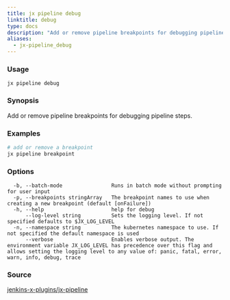 ```yaml
---
title: jx pipeline debug
linktitle: debug
type: docs
description: "Add or remove pipeline breakpoints for debugging pipeline steps ***Aliases**: bp,breakpoint*"
aliases:
  - jx-pipeline_debug
---
```


### Usage

```
jx pipeline debug
```

### Synopsis

Add or remove pipeline breakpoints for debugging pipeline steps.

### Examples

  ```bash
  # add or remove a breakpoint
  jx pipeline breakpoint

  ```

### Options

```
  -b, --batch-mode                Runs in batch mode without prompting for user input
  -p, --breakpoints stringArray   The breakpoint names to use when creating a new breakpoint (default [onFailure])
  -h, --help                      help for debug
      --log-level string          Sets the logging level. If not specified defaults to $JX_LOG_LEVEL
  -n, --namespace string          The kubernetes namespace to use. If not specified the default namespace is used
      --verbose                   Enables verbose output. The environment variable JX_LOG_LEVEL has precedence over this flag and allows setting the logging level to any value of: panic, fatal, error, warn, info, debug, trace
```

### Source

[jenkins-x-plugins/jx-pipeline](https://github.com/jenkins-x-plugins/jx-pipeline)
